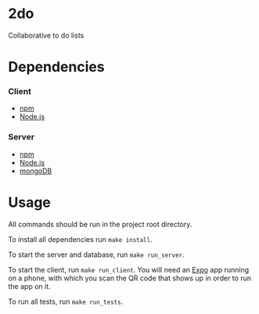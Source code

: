 # 2do

Collaborative to do lists

# Dependencies

### Client

- [npm](https://www.npmjs.com)
- [Node.js](https://nodejs.org/)

### Server

- [npm](https://www.npmjs.com)
- [Node.js](https://nodejs.org/)
- [mongoDB](https://www.mongodb.com)

# Usage

All commands should be run in the project root directory.

To install all dependencies run `make install`.

To start the server and database, run `make run_server`.

To start the client, run `make run_client`. You will need an [Expo](https://expo.io/) app running
on a phone, with which you scan the QR code that shows up in order to run the
app on it.

To run all tests, run `make run_tests`.
